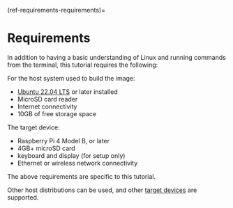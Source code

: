 (ref-requirements-requirements)=
# Requirements

In addition to having a basic understanding of Linux and running commands from the terminal, this tutorial requires the following:

For the host system used to build the image:
- [Ubuntu 22.04 LTS](https://releases.ubuntu.com/22.04/) or later installed
- MicroSD card reader
- Internet connectivity
- 10GB of free storage space

The target device:
- Raspberry Pi 4 Model B, or later
- 4GB+ microSD card
- keyboard and display (for setup only)
- Ethernet or wireless network connectivity

The above requirements are specific to this tutorial.

Other host distributions can be used, and other [target devices](/reference/testing-platforms) are supported. 
